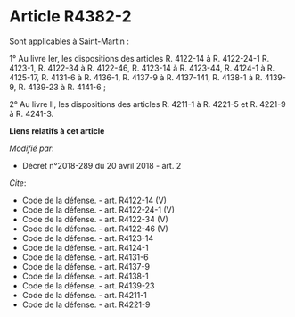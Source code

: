 # Article R4382-2

Sont applicables à Saint-Martin : 

1° Au livre Ier, les dispositions des articles R. 4122-14 à R. 4122-24-1 R. 4123-1, R. 4122-34 à R. 4122-46, R. 4123-14 à R.
4123-44, R. 4124-1 à R. 4125-17, R. 4131-6 à R. 4136-1, R. 4137-9 à R. 4137-141, R. 4138-1 à R. 4139-9, R. 4139-23 à R.
4141-6 ; 

2° Au livre II, les dispositions des articles R. 4211-1 à R. 4221-5 et R. 4221-9 à R. 4241-3.

**Liens relatifs à cet article**

_Modifié par_:

  - Décret n°2018-289 du 20 avril 2018 - art. 2

_Cite_:

  - Code de la défense. - art. R4122-14 (V)
  - Code de la défense. - art. R4122-24-1 (V)
  - Code de la défense. - art. R4122-34 (V)
  - Code de la défense. - art. R4122-46 (V)
  - Code de la défense. - art. R4123-14
  - Code de la défense. - art. R4124-1
  - Code de la défense. - art. R4131-6
  - Code de la défense. - art. R4137-9
  - Code de la défense. - art. R4138-1
  - Code de la défense. - art. R4139-23
  - Code de la défense. - art. R4211-1
  - Code de la défense. - art. R4221-9
